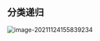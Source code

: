 ## 分类递归

![image-20211124155839234](https://raw.githubusercontent.com/731016/imgSave/master/note_img202111241558537.png)


